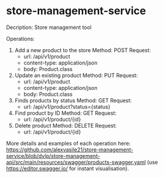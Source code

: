 # store-management-service

Decription: Store management tool

Operations: 
1. Add a new product to the store
    Method: POST
    Request:
      - url: /api/v1/product
      - content-type: application/json
      - body: Product.class
2. Update an existing product
    Method: PUT
    Request:
      - url: /api/v1/product
      - content-type: application/json
      - body: Product.class
3. Finds products by status
    Method: GET
    Request:
      - url: /api/v1/product?status={status}
4. Find product by ID
    Method: GET
    Request:
      - url: /api/v1/product/{id}
5. Delete product
    Method: DELETE
    Request:
      - url: /api/v1/product/{id}


More details and examples of each operation here: https://github.com/alexvasile21/store-management-service/blob/dvlp/store-management-api/src/main/resources/swagger/products-swagger.yaml (use https://editor.swagger.io/ for instant visualisation).

      
      
